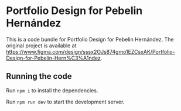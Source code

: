 
  # Portfolio Design for Pebelin Hernández

  This is a code bundle for Portfolio Design for Pebelin Hernández. The original project is available at https://www.figma.com/design/sssx2OJs874gmo1EZCsxAK/Portfolio-Design-for-Pebelin-Hern%C3%A1ndez.

  ## Running the code

  Run `npm i` to install the dependencies.

  Run `npm run dev` to start the development server.
  